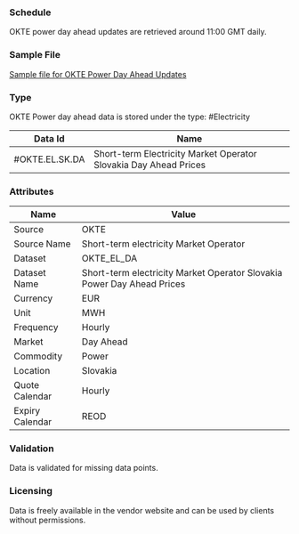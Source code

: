 ### Schedule

OKTE power day ahead updates are retrieved around 11:00 GMT daily.

### Sample File

[Sample file for OKTE Power Day Ahead Updates](pathname:///file-samples/Total_results_DAM_2024-02-21_2024-02-21.xlsx)

### Type

OKTE Power day ahead data is stored under the type: #Electricity

|**Data Id**|**Name**|
|-|-|
|#OKTE.EL.SK.DA|Short-term Electricity Market Operator Slovakia Day Ahead Prices|

### Attributes
|Name|Value|
|-|-|
|Source|OKTE|
|Source Name|Short-term electricity Market Operator|
|Dataset|OKTE_EL_DA|
|Dataset Name|Short-term electricity Market Operator Slovakia Power Day Ahead Prices|
|Currency|EUR|
|Unit|MWH|
|Frequency|Hourly|
|Market|Day Ahead|
|Commodity|Power|
|Location|Slovakia|
|Quote Calendar|Hourly|
|Expiry Calendar|REOD|

### Validation

Data is validated for missing data points.

### Licensing

Data is freely available in the vendor website and can be used by clients without permissions.